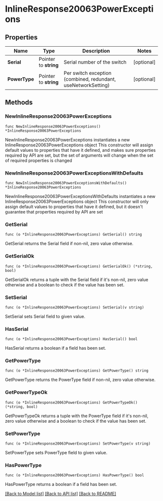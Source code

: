 # InlineResponse20063PowerExceptions

## Properties

Name | Type | Description | Notes
------------ | ------------- | ------------- | -------------
**Serial** | Pointer to **string** | Serial number of the switch | [optional] 
**PowerType** | Pointer to **string** | Per switch exception (combined, redundant, useNetworkSetting) | [optional] 

## Methods

### NewInlineResponse20063PowerExceptions

`func NewInlineResponse20063PowerExceptions() *InlineResponse20063PowerExceptions`

NewInlineResponse20063PowerExceptions instantiates a new InlineResponse20063PowerExceptions object
This constructor will assign default values to properties that have it defined,
and makes sure properties required by API are set, but the set of arguments
will change when the set of required properties is changed

### NewInlineResponse20063PowerExceptionsWithDefaults

`func NewInlineResponse20063PowerExceptionsWithDefaults() *InlineResponse20063PowerExceptions`

NewInlineResponse20063PowerExceptionsWithDefaults instantiates a new InlineResponse20063PowerExceptions object
This constructor will only assign default values to properties that have it defined,
but it doesn't guarantee that properties required by API are set

### GetSerial

`func (o *InlineResponse20063PowerExceptions) GetSerial() string`

GetSerial returns the Serial field if non-nil, zero value otherwise.

### GetSerialOk

`func (o *InlineResponse20063PowerExceptions) GetSerialOk() (*string, bool)`

GetSerialOk returns a tuple with the Serial field if it's non-nil, zero value otherwise
and a boolean to check if the value has been set.

### SetSerial

`func (o *InlineResponse20063PowerExceptions) SetSerial(v string)`

SetSerial sets Serial field to given value.

### HasSerial

`func (o *InlineResponse20063PowerExceptions) HasSerial() bool`

HasSerial returns a boolean if a field has been set.

### GetPowerType

`func (o *InlineResponse20063PowerExceptions) GetPowerType() string`

GetPowerType returns the PowerType field if non-nil, zero value otherwise.

### GetPowerTypeOk

`func (o *InlineResponse20063PowerExceptions) GetPowerTypeOk() (*string, bool)`

GetPowerTypeOk returns a tuple with the PowerType field if it's non-nil, zero value otherwise
and a boolean to check if the value has been set.

### SetPowerType

`func (o *InlineResponse20063PowerExceptions) SetPowerType(v string)`

SetPowerType sets PowerType field to given value.

### HasPowerType

`func (o *InlineResponse20063PowerExceptions) HasPowerType() bool`

HasPowerType returns a boolean if a field has been set.


[[Back to Model list]](../README.md#documentation-for-models) [[Back to API list]](../README.md#documentation-for-api-endpoints) [[Back to README]](../README.md)


